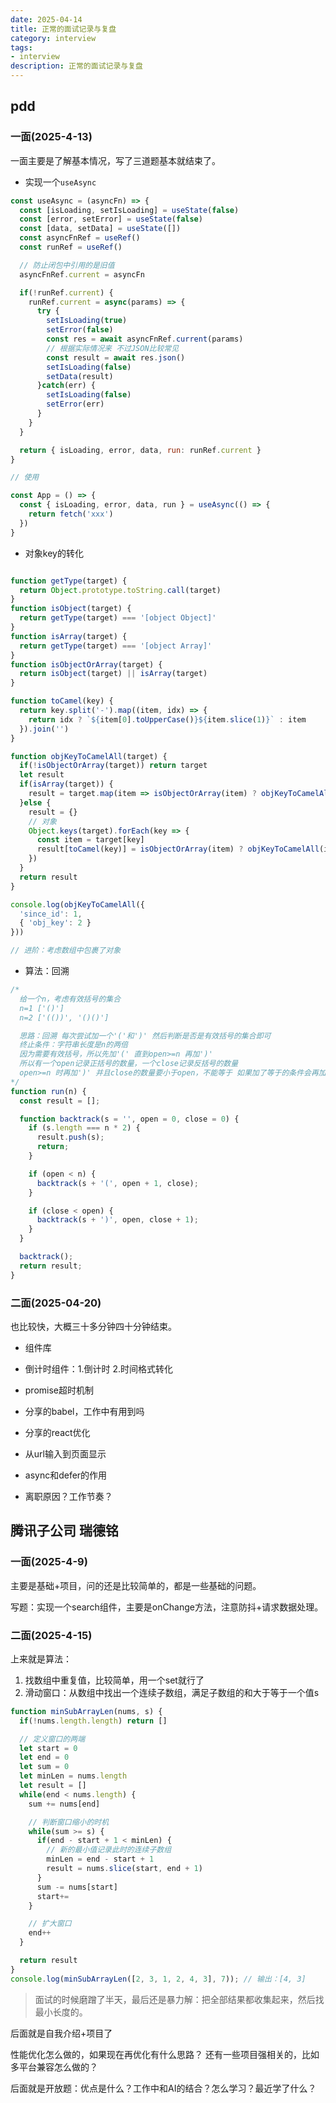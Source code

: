 ```yaml
---
date: 2025-04-14
title: 正常的面试记录与复盘
category: interview
tags:
- interview
description: 正常的面试记录与复盘
---
```


## pdd

### 一面(2025-4-13)

一面主要是了解基本情况，写了三道题基本就结束了。

- 实现一个`useAsync`

```js
const useAsync = (asyncFn) => {
  const [isLoading, setIsLoading] = useState(false)
  const [error, setError] = useState(false)
  const [data, setData] = useState([])
  const asyncFnRef = useRef()
  const runRef = useRef()

  // 防止闭包中引用的是旧值
  asyncFnRef.current = asyncFn

  if(!runRef.current) {
    runRef.current = async(params) => {
      try {
        setIsLoading(true)
        setError(false)
        const res = await asyncFnRef.current(params)
        // 根据实际情况来 不过JSON比较常见
        const result = await res.json()
        setIsLoading(false)
        setData(result)
      }catch(err) {
        setIsLoading(false)
        setError(err)
      }
    }
  }

  return { isLoading, error, data, run: runRef.current }
}

// 使用

const App = () => {
  const { isLoading, error, data, run } = useAsync(() => {
    return fetch('xxx')
  })
}
```

- 对象key的转化

```js

function getType(target) {
  return Object.prototype.toString.call(target)
}
function isObject(target) {
  return getType(target) === '[object Object]'
}
function isArray(target) {
  return getType(target) === '[object Array]'
}
function isObjectOrArray(target) {
  return isObject(target) || isArray(target)
}

function toCamel(key) {
  return key.split('-').map((item, idx) => {
    return idx ? `${item[0].toUpperCase()}${item.slice(1)}` : item
  }).join('')
}

function objKeyToCamelAll(target) {
  if(!isObjectOrArray(target)) return target
  let result
  if(isArray(target)) {
    result = target.map(item => isObjectOrArray(item) ? objKeyToCamelAll(item) : item)
  }else {
    result = {}
    // 对象
    Object.keys(target).forEach(key => {
      const item = target[key]
      result[toCamel(key)] = isObjectOrArray(item) ? objKeyToCamelAll(item) : item
    })
  }
  return result
}

console.log(objKeyToCamelAll({
  'since_id': 1,
  { 'obj_key': 2 }
}))

// 进阶：考虑数组中包裹了对象

```

- 算法：回溯

```js
/*
  给一个n，考虑有效括号的集合
  n=1 ['()']
  n=2 ['(())', '()()']

  思路：回溯 每次尝试加一个'('和')' 然后判断是否是有效括号的集合即可
  终止条件：字符串长度是n的两倍
  因为需要有效括号，所以先加'(' 直到open>=n 再加')'
  所以有一个open记录正括号的数量，一个close记录反括号的数量
  open>=n 时再加')' 并且close的数量要小于open，不能等于 如果加了等于的条件会再加一次')'
*/
function run(n) {
  const result = [];

  function backtrack(s = '', open = 0, close = 0) {
    if (s.length === n * 2) {
      result.push(s);
      return;
    }

    if (open < n) {
      backtrack(s + '(', open + 1, close);
    }

    if (close < open) {
      backtrack(s + ')', open, close + 1);
    }
  }

  backtrack();
  return result;
}

```

### 二面(2025-04-20)

也比较快，大概三十多分钟四十分钟结束。

- 组件库

- 倒计时组件：1.倒计时 2.时间格式转化

- promise超时机制

- 分享的babel，工作中有用到吗

- 分享的react优化

- 从url输入到页面显示

- async和defer的作用

- 离职原因？工作节奏？

## 腾讯子公司 瑞德铭

### 一面(2025-4-9)

主要是基础+项目，问的还是比较简单的，都是一些基础的问题。

写题：实现一个search组件，主要是onChange方法，注意防抖+请求数据处理。

### 二面(2025-4-15)

上来就是算法：
1. 找数组中重复值，比较简单，用一个set就行了
2. 滑动窗口：从数组中找出一个连续子数组，满足子数组的和大于等于一个值s
```js
function minSubArrayLen(nums, s) {
  if(!nums.length.length) return []

  // 定义窗口的两端
  let start = 0
  let end = 0
  let sum = 0
  let minLen = nums.length
  let result = []
  while(end < nums.length) {
    sum += nums[end]

    // 判断窗口缩小的时机
    while(sum >= s) {
      if(end - start + 1 < minLen) {
        // 新的最小值记录此时的连续子数组
        minLen = end - start + 1
        result = nums.slice(start, end + 1)
      }
      sum -= nums[start]
      start+=
    }

    // 扩大窗口
    end++
  }

  return result
}
console.log(minSubArrayLen([2, 3, 1, 2, 4, 3], 7)); // 输出：[4, 3]
```

> 面试的时候磨蹭了半天，最后还是暴力解：把全部结果都收集起来，然后找最小长度的。

后面就是自我介绍+项目了

性能优化怎么做的，如果现在再优化有什么思路？
还有一些项目强相关的，比如多平台兼容怎么做的？

后面就是开放题：优点是什么？工作中和AI的结合？怎么学习？最近学了什么？
